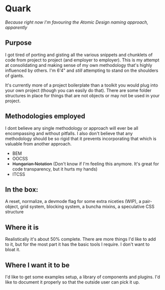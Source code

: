 # Quark
*Because right now I'm favouring the Atomic Design naming approach, apparently*

## Purpose
I got tired of porting and gisting all the various snippets and chunklets of code from project to project (and employer to employer). This is my attempt at consolidating and making sense of my own methodology that's highly influenced by others. I'm 6'4" and *still* attempting to stand on the shoulders of giants.

It's currently more of a project boilerplate than a toolkit you would plug into your own project (though you can easily do that). There are some folder structures in place for things that are not objects or may not be used in your project.


## Methodologies employed
I dont believe any single methodology or approach will ever be all encompassing and without pitfalls. I also don't believe that any methodology should be so rigid that it prevents incorporating that which is valuable from another approach.

- BEM
- OOCSS
- <s>Hungarian Notation</s> (Don't know if I'm feeling this anymore. It's great for code transparency, but it hurts my hands)
- ITCSS

## In the box:
A reset, normalize, a devmode flag for some extra niceties (WIP), a pair-object, grid system, blocking system, a buncha mixins, a speculative CSS structure

## Where it is
Realistically it's about 50% complete. There are more things I'd like to add to it, but for the most part it has the basic tools I require. I don't want to bloat it.

## Where I want it to be
I'd like to get some examples setup, a library of components and plugins. I'd like to document it properly so that the outside user can pick it up.